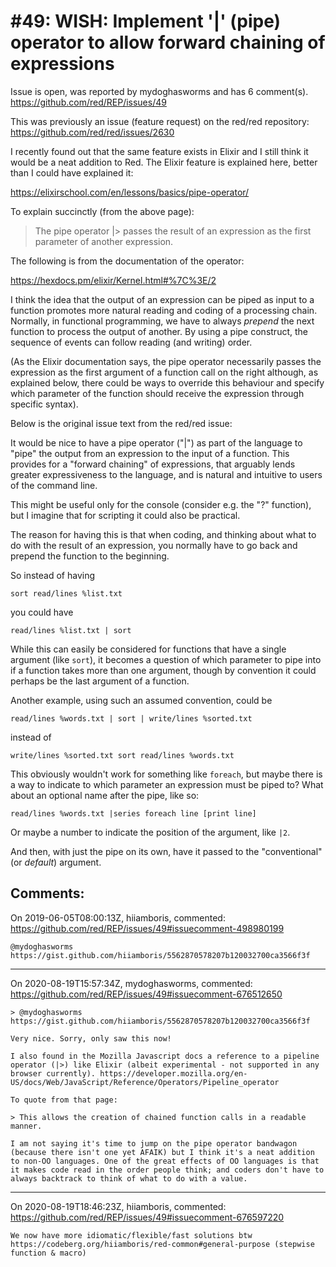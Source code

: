 
#49: WISH: Implement '|' (pipe) operator to allow forward chaining of expressions
================================================================================
Issue is open, was reported by mydoghasworms and has 6 comment(s).
<https://github.com/red/REP/issues/49>

This was previously an issue (feature request) on the red/red repository: https://github.com/red/red/issues/2630

I recently found out that the same feature exists in Elixir and I still think it would be a neat addition to Red. The Elixir feature is explained here, better than I could have explained it:

https://elixirschool.com/en/lessons/basics/pipe-operator/

To explain succinctly (from the above page):

> The pipe operator |> passes the result of an expression as the first parameter of another expression.

The following is from the documentation of the operator:

https://hexdocs.pm/elixir/Kernel.html#%7C%3E/2

I think the idea that the output of an expression can be piped as input to a function promotes more natural reading and coding of a processing chain. Normally, in functional programming, we have to always _prepend_ the next function to process the output of another. By using a pipe construct, the sequence of events can follow reading (and writing) order.

(As the Elixir documentation says, the pipe operator necessarily passes the expression as the first argument of a function call on the right although, as explained below, there could be ways to override this behaviour and specify which parameter of the function should receive the expression through specific syntax).

Below is the original issue text from the red/red issue:

It would be nice to have a pipe operator ("|") as part of the language to "pipe" the output from an expression to the input of a function. This provides for a "forward chaining" of expressions, that arguably lends greater expressiveness to the language, and is natural and intuitive to users of the command line.

This might be useful only for the console (consider e.g. the "?" function), but I imagine that for scripting it could also be practical.

The reason for having this is that when coding, and thinking about what to do with the result of an expression, you normally have to go back and prepend the function to the beginning.

So instead of having

```
sort read/lines %list.txt
```
you could have

```
read/lines %list.txt | sort
```

While this can easily be considered for functions that have a single argument (like `sort`), it becomes a question of which parameter to pipe into if a function takes more than one argument, though by convention it could perhaps be the last argument of a function.

Another example, using such an assumed convention, could be

```
read/lines %words.txt | sort | write/lines %sorted.txt
```
instead of

```
write/lines %sorted.txt sort read/lines %words.txt
```

This obviously wouldn't work for something like `foreach`, but maybe there is a way to indicate to which parameter an expression must be piped to? What about an optional name after the pipe, like so:

```
read/lines %words.txt |series foreach line [print line]
```

Or maybe a number to indicate the position of the argument, like `|2`.

And then, with just the pipe on its own, have it passed to the "conventional" (or _default_) argument.


Comments:
--------------------------------------------------------------------------------

On 2019-06-05T08:00:13Z, hiiamboris, commented:
<https://github.com/red/REP/issues/49#issuecomment-498980199>

    @mydoghasworms https://gist.github.com/hiiamboris/5562870578207b120032700ca3566f3f

--------------------------------------------------------------------------------

On 2020-08-19T15:57:34Z, mydoghasworms, commented:
<https://github.com/red/REP/issues/49#issuecomment-676512650>

    > @mydoghasworms https://gist.github.com/hiiamboris/5562870578207b120032700ca3566f3f
    
    Very nice. Sorry, only saw this now!
    
    I also found in the Mozilla Javascript docs a reference to a pipeline operator (|>) like Elixir (albeit experimental - not supported in any browser currently). https://developer.mozilla.org/en-US/docs/Web/JavaScript/Reference/Operators/Pipeline_operator
    
    To quote from that page:
    
    > This allows the creation of chained function calls in a readable manner.
    
    I am not saying it's time to jump on the pipe operator bandwagon (because there isn't one yet AFAIK) but I think it's a neat addition to non-OO languages. One of the great effects of OO languages is that it makes code read in the order people think; and coders don't have to always backtrack to think of what to do with a value.

--------------------------------------------------------------------------------

On 2020-08-19T18:46:23Z, hiiamboris, commented:
<https://github.com/red/REP/issues/49#issuecomment-676597220>

    We now have more idiomatic/flexible/fast solutions btw https://codeberg.org/hiiamboris/red-common#general-purpose (stepwise function & macro)

